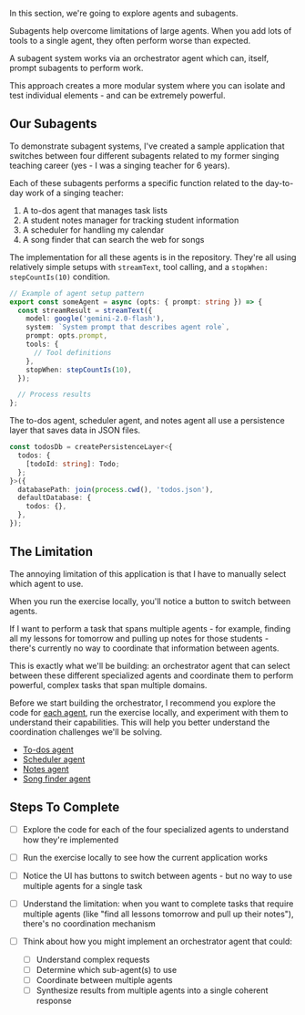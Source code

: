 In this section, we're going to explore agents and subagents.

Subagents help overcome limitations of large agents. When you add lots of tools to a single agent, they often perform worse than expected.

A subagent system works via an orchestrator agent which can, itself, prompt subagents to perform work.

This approach creates a more modular system where you can isolate and test individual elements - and can be extremely powerful.

## Our Subagents

To demonstrate subagent systems, I've created a sample application that switches between four different subagents related to my former singing teaching career (yes - I was a singing teacher for 6 years).

Each of these subagents performs a specific function related to the day-to-day work of a singing teacher:

1. A to-dos agent that manages task lists
2. A student notes manager for tracking student information
3. A scheduler for handling my calendar
4. A song finder that can search the web for songs

The implementation for all these agents is in the repository. They're all using relatively simple setups with `streamText`, tool calling, and a `stopWhen: stepCountIs(10)` condition.

```ts
// Example of agent setup pattern
export const someAgent = async (opts: { prompt: string }) => {
  const streamResult = streamText({
    model: google('gemini-2.0-flash'),
    system: `System prompt that describes agent role`,
    prompt: opts.prompt,
    tools: {
      // Tool definitions
    },
    stopWhen: stepCountIs(10),
  });

  // Process results
};
```

The to-dos agent, scheduler agent, and notes agent all use a persistence layer that saves data in JSON files.

```ts
const todosDb = createPersistenceLayer<{
  todos: {
    [todoId: string]: Todo;
  };
}>({
  databasePath: join(process.cwd(), 'todos.json'),
  defaultDatabase: {
    todos: {},
  },
});
```

## The Limitation

The annoying limitation of this application is that I have to manually select which agent to use.

When you run the exercise locally, you'll notice a button to switch between agents.

If I want to perform a task that spans multiple agents - for example, finding all my lessons for tomorrow and pulling up notes for those students - there's currently no way to coordinate that information between agents.

This is exactly what we'll be building: an orchestrator agent that can select between these different specialized agents and coordinate them to perform powerful, complex tasks that span multiple domains.

Before we start building the orchestrator, I recommend you explore the code for [each agent](./api/agents/), run the exercise locally, and experiment with them to understand their capabilities. This will help you better understand the coordination challenges we'll be solving.

- [To-dos agent](./api/agents/todos-agent.ts)
- [Scheduler agent](./api/agents/scheduler-agent.ts)
- [Notes agent](./api/agents/student-notes-manager.ts)
- [Song finder agent](./api/agents/song-finder-agent.ts)

## Steps To Complete

- [ ] Explore the code for each of the four specialized agents to understand how they're implemented

- [ ] Run the exercise locally to see how the current application works

- [ ] Notice the UI has buttons to switch between agents - but no way to use multiple agents for a single task

- [ ] Understand the limitation: when you want to complete tasks that require multiple agents (like "find all lessons tomorrow and pull up their notes"), there's no coordination mechanism

- [ ] Think about how you might implement an orchestrator agent that could:
  - [ ] Understand complex requests
  - [ ] Determine which sub-agent(s) to use
  - [ ] Coordinate between multiple agents
  - [ ] Synthesize results from multiple agents into a single coherent response
